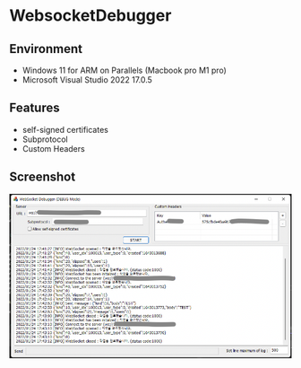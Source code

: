# WebsocketDebugger

## Environment
- Windows 11 for ARM on Parallels (Macbook pro M1 pro)
- Microsoft Visual Studio 2022 17.0.5

## Features
- self-signed certificates
- Subprotocol
- Custom Headers

## Screenshot
![ScreenShot](https://github.com/aeokiss/websocket-debugger/blob/master/.github/images/screenshot_websocket_debugger.png?raw=true)
